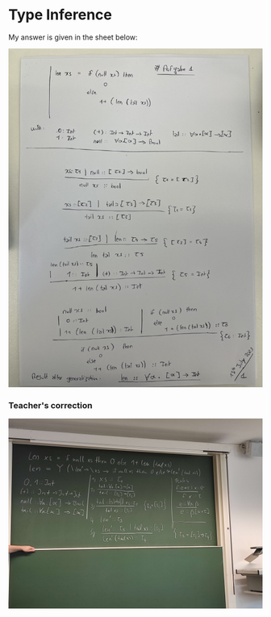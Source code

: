 # Type Inference

My answer is given in the sheet below:

![sheet 1](./img/sheet_1_exo_13_type.jpg)

### Teacher's correction

![teacher's correction](./img/correction_prof.jpg)
